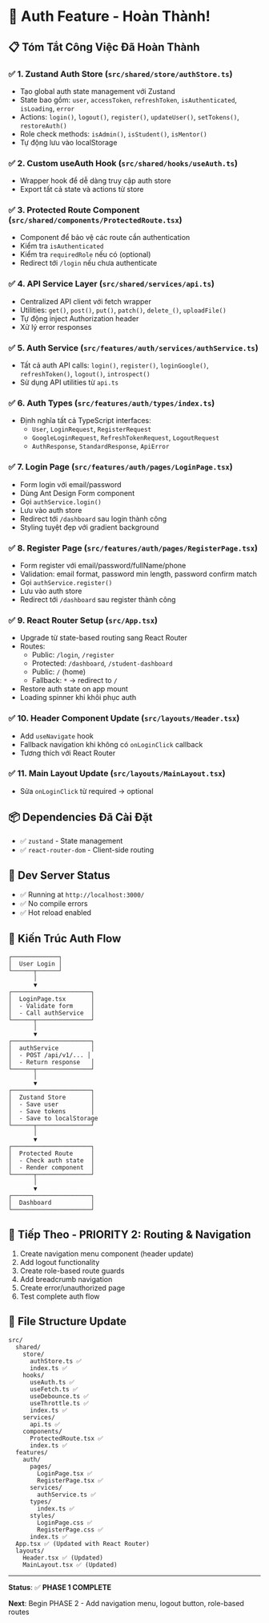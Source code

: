 # 🎉 Auth Feature - Hoàn Thành!

## 📋 Tóm Tắt Công Việc Đã Hoàn Thành

### ✅ 1. Zustand Auth Store (`src/shared/store/authStore.ts`)
- Tạo global auth state management với Zustand
- State bao gồm: `user`, `accessToken`, `refreshToken`, `isAuthenticated`, `isLoading`, `error`
- Actions: `login()`, `logout()`, `register()`, `updateUser()`, `setTokens()`, `restoreAuth()`
- Role check methods: `isAdmin()`, `isStudent()`, `isMentor()`
- Tự động lưu vào localStorage

### ✅ 2. Custom useAuth Hook (`src/shared/hooks/useAuth.ts`)
- Wrapper hook để dễ dàng truy cập auth store
- Export tất cả state và actions từ store

### ✅ 3. Protected Route Component (`src/shared/components/ProtectedRoute.tsx`)
- Component để bảo vệ các route cần authentication
- Kiểm tra `isAuthenticated`
- Kiểm tra `requiredRole` nếu có (optional)
- Redirect tới `/login` nếu chưa authenticate

### ✅ 4. API Service Layer (`src/shared/services/api.ts`)
- Centralized API client với fetch wrapper
- Utilities: `get()`, `post()`, `put()`, `patch()`, `delete_()`, `uploadFile()`
- Tự động inject Authorization header
- Xử lý error responses

### ✅ 5. Auth Service (`src/features/auth/services/authService.ts`)
- Tất cả auth API calls: `login()`, `register()`, `loginGoogle()`, `refreshToken()`, `logout()`, `introspect()`
- Sử dụng API utilities từ `api.ts`

### ✅ 6. Auth Types (`src/features/auth/types/index.ts`)
- Định nghĩa tất cả TypeScript interfaces:
  - `User`, `LoginRequest`, `RegisterRequest`
  - `GoogleLoginRequest`, `RefreshTokenRequest`, `LogoutRequest`
  - `AuthResponse`, `StandardResponse`, `ApiError`

### ✅ 7. Login Page (`src/features/auth/pages/LoginPage.tsx`)
- Form login với email/password
- Dùng Ant Design Form component
- Gọi `authService.login()`
- Lưu vào auth store
- Redirect tới `/dashboard` sau login thành công
- Styling tuyệt đẹp với gradient background

### ✅ 8. Register Page (`src/features/auth/pages/RegisterPage.tsx`)
- Form register với email/password/fullName/phone
- Validation: email format, password min length, password confirm match
- Gọi `authService.register()`
- Lưu vào auth store
- Redirect tới `/dashboard` sau register thành công

### ✅ 9. React Router Setup (`src/App.tsx`)
- Upgrade từ state-based routing sang React Router
- Routes:
  - Public: `/login`, `/register`
  - Protected: `/dashboard`, `/student-dashboard`
  - Public: `/` (home)
  - Fallback: `*` → redirect to `/`
- Restore auth state on app mount
- Loading spinner khi khôi phục auth

### ✅ 10. Header Component Update (`src/layouts/Header.tsx`)
- Add `useNavigate` hook
- Fallback navigation khi không có `onLoginClick` callback
- Tương thích với React Router

### ✅ 11. Main Layout Update (`src/layouts/MainLayout.tsx`)
- Sửa `onLoginClick` từ required → optional

## 📦 Dependencies Đã Cài Đặt
- ✅ `zustand` - State management
- ✅ `react-router-dom` - Client-side routing

## 🚀 Dev Server Status
- ✅ Running at `http://localhost:3000/`
- ✅ No compile errors
- ✅ Hot reload enabled

## 📝 Kiến Trúc Auth Flow

```
┌─────────────┐
│  User Login │
└──────┬──────┘
       │
       ▼
┌──────────────────────┐
│  LoginPage.tsx       │
│  - Validate form     │
│  - Call authService  │
└──────┬───────────────┘
       │
       ▼
┌──────────────────────┐
│  authService         │
│  - POST /api/v1/... │
│  - Return response   │
└──────┬───────────────┘
       │
       ▼
┌──────────────────────┐
│  Zustand Store       │
│  - Save user         │
│  - Save tokens       │
│  - Save to localStorage
└──────┬───────────────┘
       │
       ▼
┌──────────────────────┐
│  Protected Route     │
│  - Check auth state  │
│  - Render component  │
└──────┬───────────────┘
       │
       ▼
┌──────────────────────┐
│  Dashboard           │
└──────────────────────┘
```

## 🎯 Tiếp Theo - PRIORITY 2: Routing & Navigation
1. Create navigation menu component (header update)
2. Add logout functionality
3. Create role-based route guards
4. Add breadcrumb navigation
5. Create error/unauthorized page
6. Test complete auth flow

## 💾 File Structure Update
```
src/
  shared/
    store/
      authStore.ts ✅
      index.ts ✅
    hooks/
      useAuth.ts ✅
      useFetch.ts ✅
      useDebounce.ts ✅
      useThrottle.ts ✅
      index.ts ✅
    services/
      api.ts ✅
    components/
      ProtectedRoute.tsx ✅
      index.ts ✅
  features/
    auth/
      pages/
        LoginPage.tsx ✅
        RegisterPage.tsx ✅
      services/
        authService.ts ✅
      types/
        index.ts ✅
      styles/
        LoginPage.css ✅
        RegisterPage.css ✅
      index.ts ✅
  App.tsx ✅ (Updated with React Router)
  layouts/
    Header.tsx ✅ (Updated)
    MainLayout.tsx ✅ (Updated)
```

---

**Status**: ✅ **PHASE 1 COMPLETE**

**Next**: Begin PHASE 2 - Add navigation menu, logout button, role-based routes
